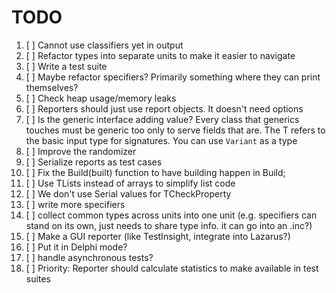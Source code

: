 # TODO

1. [ ] Cannot use classifiers yet in output
2. [ ] Refactor types into separate units to make it easier to navigate
3. [ ] Write a test suite
4. [ ] Maybe refactor specifiers? Primarily something where they can print themselves?
5. [ ] Check heap usage/memory leaks
6. [ ] Reporters should just use report objects. It doesn't need options
7. [ ] Is the generic interface adding value? Every class that generics touches must be generic too only to serve fields that are. The T refers to the basic input type for signatures. You can use `Variant` as a type
8. [ ] Improve the randomizer
9. [ ] Serialize reports as test cases
10. [ ] Fix the Build(built) function to have building happen in Build;
11. [ ] Use TLists instead of arrays to simplify list code
12. [ ] We don't use Serial values for TCheckProperty
13. [ ] write more specifiers
14. [ ] collect common types across units into one unit (e.g. specifiers can stand on its own, just needs to share type info. it can go into an .inc?)
15. [ ] Make a GUI reporter (like TestInsight, integrate into Lazarus?)
16. [ ] Put it in Delphi mode?
17. [ ] handle asynchronous tests?
18. [ ] Priority: Reporter should calculate statistics to make available in test suites
